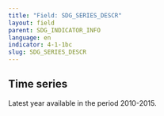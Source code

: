 ```yaml
---
title: "Field: SDG_SERIES_DESCR"
layout: field
parent: SDG_INDICATOR_INFO
language: en
indicator: 4-1-1bc
slug: SDG_SERIES_DESCR
---
```

## Time series

Latest year available in the period 2010-2015.